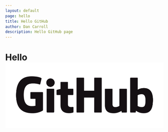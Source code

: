 ```yaml
---
layout: default
page: hello
title: Hello GitHub
author: Dan Carroll
description: Hello GitHub page
---
```


<h1>Hello <img src="./assets/images/GitHub_Logo.png" alt="GitHub logo"></h1>

